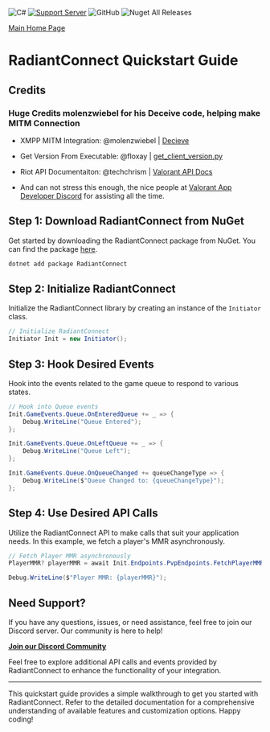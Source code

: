 ![C#](https://img.shields.io/badge/-.NET%208.0-blueviolet?style=for-the-badge&logo=windows&logoColor=white) [![Support Server](https://img.shields.io/discord/477201632204161025.svg?label=Discord&logo=Discord&colorB=7289da&style=for-the-badge)](https://discord.gg/yyuggrH) ![GitHub](https://img.shields.io/github/license/IrisV3rm/RadiantConnect?style=for-the-badge) ![Nuget All Releases](https://img.shields.io/nuget/dt/RadiantConnect?label=Nuget%20Downloads&style=for-the-badge)

[Main Home Page](https://irisapp.ca/RadiantConnect)

# RadiantConnect Quickstart Guide

## Credits

### Huge Credits molenzwiebel for his Deceive code, helping make MITM Connection
* XMPP MITM Integration: @molenzwiebel | [Decieve](https://github.com/molenzwiebel/Deceive)

* Get Version From Executable: @floxay | [get_client_version.py](https://gist.github.com/floxay/a6bdacbd8db2298be602d330a43976da)
* Riot API Documentaiton: @techchrism | [Valorant API Docs](https://valapidocs.techchrism.me/)
* And can not stress this enough, the nice people at [Valorant App Developer Discord](https://discord.gg/a9yzrw3KAm) for assisting all the time. 

## Step 1: Download RadiantConnect from NuGet

Get started by downloading the RadiantConnect package from NuGet. You can find the package [here](https://www.nuget.org/packages/RadiantConnect).

```bash
dotnet add package RadiantConnect
```

## Step 2: Initialize RadiantConnect

Initialize the RadiantConnect library by creating an instance of the `Initiator` class.

```csharp
// Initialize RadiantConnect
Initiator Init = new Initiator();
```

## Step 3: Hook Desired Events

Hook into the events related to the game queue to respond to various states.

```csharp
// Hook into Queue events
Init.GameEvents.Queue.OnEnteredQueue += _ => {
    Debug.WriteLine("Queue Entered");
};

Init.GameEvents.Queue.OnLeftQueue += _ => {
    Debug.WriteLine("Queue Left");
};

Init.GameEvents.Queue.OnQueueChanged += queueChangeType => {
    Debug.WriteLine($"Queue Changed to: {queueChangeType}");
};
```

## Step 4: Use Desired API Calls

Utilize the RadiantConnect API to make calls that suit your application needs. In this example, we fetch a player's MMR asynchronously.

```csharp
// Fetch Player MMR asynchronously
PlayerMMR? playerMMR = await Init.Endpoints.PvpEndpoints.FetchPlayerMMRAsync(Init.ExternalSystem.ClientData.UserId);

Debug.WriteLine($"Player MMR: {playerMMR}");
```

## Need Support?

If you have any questions, issues, or need assistance, feel free to join our Discord server. Our community is here to help!

[**Join our Discord Community**](https://discord.gg/yyuggrH)

Feel free to explore additional API calls and events provided by RadiantConnect to enhance the functionality of your integration.

---

This quickstart guide provides a simple walkthrough to get you started with RadiantConnect. Refer to the detailed documentation for a comprehensive understanding of available features and customization options. Happy coding!
